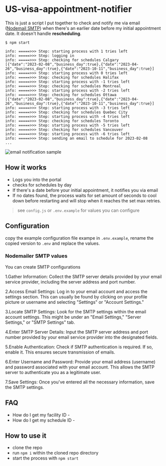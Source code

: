 # US-visa-appointment-notifier

This is just a script I put together to check and notify me via email ([Nodemail SMTP](https://nodemailer.com/smtp/)) when there's an earlier date before my initial appointment date. It doesn't handle **rescheduling**. 


```
$ npm start

info: =====>>> Step: starting process with 1 tries left
info: =====>>> Step: logging in
info: =====>>> Step: checking for schedules Calgary
[{"date":"2023-02-08","business_day":true},{"date":"2023-04-26","business_day":true},{"date":"2023-10-11","business_day":true}]
info: =====>>> Step: starting process with 0 tries left
info: =====>>> Step: checking for schedules Halifax
info: =====>>> Step: starting process with -1 tries left
info: =====>>> Step: checking for schedules Montreal
info: =====>>> Step: starting process with -2 tries left
info: =====>>> Step: checking for schedules Ottawa
[{"date":"2023-02-08","business_day":true},{"date":"2023-04-26","business_day":true},{"date":"2023-10-11","business_day":true}]
info: =====>>> Step: starting process with -3 tries left
info: =====>>> Step: checking for schedules Quebec City
info: =====>>> Step: starting process with -4 tries left
info: =====>>> Step: checking for schedules Toronto
info: =====>>> Step: starting process with -5 tries left
info: =====>>> Step: checking for schedules Vancouver
info: =====>>> Step: starting process with -6 tries left
info: =====>>> Step: sending an email to schedule for 2023-02-08
...
```

![email notification sample](./)


## How it works

* Logs you into the portal
* checks for schedules by day 
* If there's a date before your initial appointment, it notifies you via email
* If no dates found, the process waits for set amount of seconds to cool down before restarting and will stop when it reaches the set max retries.

> see `config.js` or `.env.example` for values you can configure

## Configuration

copy the example configuration file exampe in `.env.example`, rename the copied version to `.env` and replace the values.

### Nodemailer SMTP values 

You can create SMTP configurations

1.Gather Information: Collect the SMTP server details provided by your email service provider, including the server address and port number.

2.Access Email Settings: Log in to your email account and access the settings section. This can usually be found by clicking on your profile picture or username and selecting "Settings" or "Account Settings."

3.Locate SMTP Settings: Look for the SMTP settings within the email account settings. This might be under an "Email Settings," "Server Settings," or "SMTP Settings" tab.

4.Enter SMTP Server Details: Input the SMTP server address and port number provided by your email service provider into the designated fields.

5.Enable Authentication: Check if SMTP authentication is required. If so, enable it. This ensures secure transmission of emails.

6.Enter Username and Password: Provide your email address (username) and password associated with your email account. This allows the SMTP server to authenticate you as a legitimate user.

7.Save Settings: Once you've entered all the necessary information, save the SMTP settings.


## FAQ

* How do I get my facility ID - 
* How do I get my schedule ID - 

## How to use it

* clone the repo 
* run `npm i` within the cloned repo directory
* start the process with `npm start`


